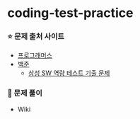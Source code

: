 # coding-test-practice

### ⭐ 문제 출처 사이트

- [프로그래머스](https://programmers.co.kr/)<br>
- [백준](https://www.acmicpc.net/)<br>
    - [삼성 SW 역량 테스트 기출 문제](https://www.acmicpc.net/workbook/view/1152)<br>

### 📓 문제 풀이

- Wiki 
